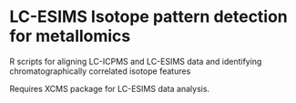 # LC-ESIMS Isotope pattern detection for metallomics

R scripts for aligning LC-ICPMS and LC-ESIMS data and identifying chromatographically correlated isotope features

Requires XCMS package for LC-ESIMS data analysis.
